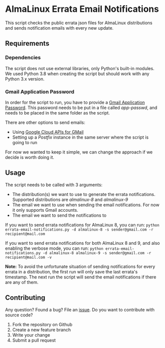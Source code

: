 # AlmaLinux Errata Email Notifications
This script checks the public errata json files for AlmaLinux distributions and sends notification emails with every new update.

## Requirements

### Dependencies
The script does not use external libraries, only Python's built-in modules.
We used Python 3.8 when creating the script but should work with any Python 3.x version.

### Gmail Application Password
In order for the script to run, you have to provide a [Gmail Application Password](https://support.google.com/accounts/answer/185833).
This password needs to be put in a file called _app-passwd_, and needs to be placed in the same folder as the script.

There are other options to send emails:
* Using [Google Cloud APIs for GMail](https://developers.google.com/gmail/api)
* Setting up a _Postfix_ instance in the same server where the script is going to run

For now we wanted to keep it simple, we can change the approach if we decide is worth doing it.

## Usage
The script needs to be called with 3 arguments:
* The distribution(s) we want to use to generate the errata notifications. Supported distributions are _almalinux-8_ and _almalinux-9_
* The email we want to use when sending the email notifications. For now it only supports Gmail accounts.
* The email we want to send the notifications to

If you want to send errata notifications for AlmaLinux 8, you can run:
```python errata-email-notifications.py -d almalinux-8 -s sender@gmail.com -r recipient@mail.com```

If you want to send errata notifications for both AlmaLinux 8 and 9, and also enabling the verbose mode, you can run:
```python errata-email-notifications.py -d almalinux-8 almalinux-9 -s sender@gmail.com -r recipient@mail.com -v```

__Note:__ To avoid the unfortunate situation of sending notifications for every errata in a distribution, the first run will only save the last errata's timestamp.
The next run the script will send the email notifications if there are any of them.

## Contributing
Any question? Found a bug? File an [issue](https://github.com/AlmaLinux/errata-email-notifications/issues).
Do you want to contribute with source code?
1. Fork the repository on Github
2. Create a new feature branch
3. Write your change
4. Submit a pull request
